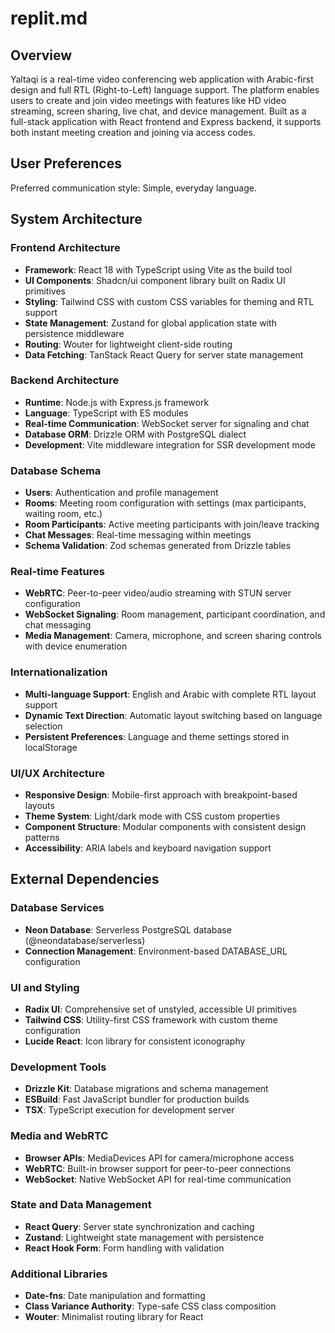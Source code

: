 # replit.md

## Overview

Yaltaqi is a real-time video conferencing web application with Arabic-first design and full RTL (Right-to-Left) language support. The platform enables users to create and join video meetings with features like HD video streaming, screen sharing, live chat, and device management. Built as a full-stack application with React frontend and Express backend, it supports both instant meeting creation and joining via access codes.

## User Preferences

Preferred communication style: Simple, everyday language.

## System Architecture

### Frontend Architecture
- **Framework**: React 18 with TypeScript using Vite as the build tool
- **UI Components**: Shadcn/ui component library built on Radix UI primitives
- **Styling**: Tailwind CSS with custom CSS variables for theming and RTL support
- **State Management**: Zustand for global application state with persistence middleware
- **Routing**: Wouter for lightweight client-side routing
- **Data Fetching**: TanStack React Query for server state management

### Backend Architecture
- **Runtime**: Node.js with Express.js framework
- **Language**: TypeScript with ES modules
- **Real-time Communication**: WebSocket server for signaling and chat
- **Database ORM**: Drizzle ORM with PostgreSQL dialect
- **Development**: Vite middleware integration for SSR development mode

### Database Schema
- **Users**: Authentication and profile management
- **Rooms**: Meeting room configuration with settings (max participants, waiting room, etc.)
- **Room Participants**: Active meeting participants with join/leave tracking
- **Chat Messages**: Real-time messaging within meetings
- **Schema Validation**: Zod schemas generated from Drizzle tables

### Real-time Features
- **WebRTC**: Peer-to-peer video/audio streaming with STUN server configuration
- **WebSocket Signaling**: Room management, participant coordination, and chat messaging
- **Media Management**: Camera, microphone, and screen sharing controls with device enumeration

### Internationalization
- **Multi-language Support**: English and Arabic with complete RTL layout support
- **Dynamic Text Direction**: Automatic layout switching based on language selection
- **Persistent Preferences**: Language and theme settings stored in localStorage

### UI/UX Architecture
- **Responsive Design**: Mobile-first approach with breakpoint-based layouts
- **Theme System**: Light/dark mode with CSS custom properties
- **Component Structure**: Modular components with consistent design patterns
- **Accessibility**: ARIA labels and keyboard navigation support

## External Dependencies

### Database Services
- **Neon Database**: Serverless PostgreSQL database (@neondatabase/serverless)
- **Connection Management**: Environment-based DATABASE_URL configuration

### UI and Styling
- **Radix UI**: Comprehensive set of unstyled, accessible UI primitives
- **Tailwind CSS**: Utility-first CSS framework with custom theme configuration
- **Lucide React**: Icon library for consistent iconography

### Development Tools
- **Drizzle Kit**: Database migrations and schema management
- **ESBuild**: Fast JavaScript bundler for production builds
- **TSX**: TypeScript execution for development server

### Media and WebRTC
- **Browser APIs**: MediaDevices API for camera/microphone access
- **WebRTC**: Built-in browser support for peer-to-peer connections
- **WebSocket**: Native WebSocket API for real-time communication

### State and Data Management
- **React Query**: Server state synchronization and caching
- **Zustand**: Lightweight state management with persistence
- **React Hook Form**: Form handling with validation

### Additional Libraries
- **Date-fns**: Date manipulation and formatting
- **Class Variance Authority**: Type-safe CSS class composition
- **Wouter**: Minimalist routing library for React